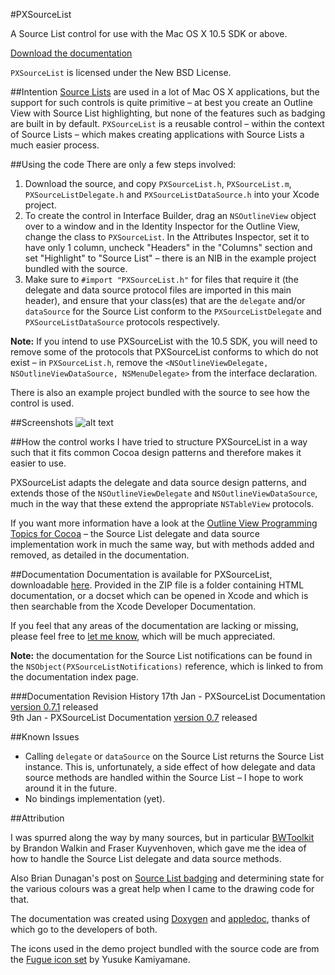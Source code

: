 #PXSourceList

A Source List control for use with the Mac OS X 10.5 SDK or above.

[Download the documentation][1]

`PXSourceList` is licensed under the New BSD License.

##Intention
[Source Lists][2] are used in a lot of Mac OS X applications, but the support for such controls is quite primitive – at best you create an Outline View with Source List highlighting, but none of the features such as badging are built in by default. `PXSourceList` is a reusable control – within the context of Source Lists – which makes creating applications with Source Lists a much easier process.

##Using the code
There are only a few steps involved:

 1. Download the source, and copy `PXSourceList.h`, `PXSourceList.m`, `PXSourceListDelegate.h` and `PXSourceListDataSource.h` into your Xcode project.
 2. To create the control in Interface Builder, drag an `NSOutlineView` object over to a window and in the Identity Inspector for the Outline View, change the class to `PXSourceList`. In the Attributes Inspector, set it to have only 1 column, uncheck "Headers" in the "Columns" section and set "Highlight" to "Source List" – there is an NIB in the example project bundled with the source.
 3. Make sure to `#import "PXSourceList.h"` for files that require it (the delegate and data source protocol files are imported in this main header), and ensure that your class(es) that are the `delegate` and/or `dataSource` for the Source List conform to the `PXSourceListDelegate` and `PXSourceListDataSource` protocols respectively.

**Note:** If you intend to use PXSourceList with the 10.5 SDK, you will need to remove some of the protocols that PXSourceList conforms to which do not exist – in `PXSourceList.h`, remove the `<NSOutlineViewDelegate, NSOutlineViewDataSource, NSMenuDelegate>` from the interface declaration.

There is also an example project bundled with the source to see how the control is used.

##Screenshots
![alt text][3]

##How the control works
I have tried to structure PXSourceList in a way such that it fits common Cocoa design patterns and therefore makes it easier to use.

PXSourceList adapts the delegate and data source design patterns, and extends those of the `NSOutlineViewDelegate` and `NSOutlineViewDataSource`, much in the way that these extend the appropriate `NSTableView` protocols.

If you want more information have a look at the [Outline View Programming Topics for Cocoa][4] – the Source List delegate and data source implementation work in much the same way, but with methods added and removed, as detailed in the documentation.

##Documentation
Documentation is available for PXSourceList, downloadable [here][5]. Provided in the ZIP file is a folder containing HTML documentation, or a docset which can be opened in Xcode and which is then searchable from the Xcode Developer Documentation.

If you feel that any areas of the documentation are lacking or missing, please feel free to [let me know][6], which will be much appreciated.

**Note:** the documentation for the Source List notifications can be found in the `NSObject(PXSourceListNotifications)` reference, which is linked to from the documentation index page.

###Documentation Revision History
17th Jan - PXSourceList Documentation [version 0.7.1][7] released    
9th Jan - PXSourceList Documentation [version 0.7][8] released

##Known Issues

  - Calling `delegate` or `dataSource` on the Source List returns the Source List instance. This is, unfortunately, a side effect of how delegate and data source methods are handled within the Source List – I hope to work around it in the future.
  - No bindings implementation (yet).

##Attribution

I was spurred along the way by many sources, but in particular [BWToolkit][9] by Brandon Walkin and Fraser Kuyvenhoven, which gave me the idea of how to handle the Source List delegate and data source methods.

Also Brian Dunagan's post on [Source List badging][10] and determining state for the various colours was a great help when I came to the drawing code for that.

The documentation was created using [Doxygen][11] and [appledoc][12], thanks of which go to the developers of both.

The icons used in the demo project bundled with the source code are from the [Fugue icon set][13] by Yusuke Kamiyamane.

  [1]: http://perspx.com/software/PXSourceList/#docs
  [2]: http://developer.apple.com/Mac/library/documentation/UserExperience/Conceptual/AppleHIGuidelines/XHIGWindows/XHIGWindows.html#//apple_ref/doc/uid/20000961-CHDDIGDE
  [3]: http://perspx.com/wp-content/uploads/2010/01/pxsourcelist.jpg
  [4]: http://developer.apple.com/mac/library/DOCUMENTATION/Cocoa/Conceptual/OutlineView/Articles/UsingOutlineDataSource.html
  [5]: http://perspx.com/software/PXSourceList/#docs
  [6]: http://perspx.com/contact
  [7]: http://perspx.com/wp-content/uploads/2010/01/PXSourceList_0-7-1_Documentation.zip
  [8]: http://perspx.com/wp-content/uploads/2010/01/PXSourceList_0-7_Documentation.zip
  [9]: http://brandonwalkin.com/bwtoolkit/
  [10]: http://www.bdunagan.com/2008/11/10/cocoa-tutorial-source-list-badges-part-2/
  [11]: http://www.doxygen.org/
  [12]: http://www.gentlebytes.com/freeware/appledoc/
  [13]: http://www.pinvoke.com/